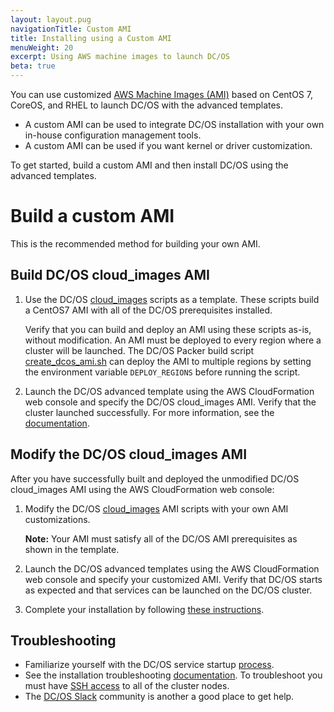 ```yaml
---
layout: layout.pug
navigationTitle: Custom AMI
title: Installing using a Custom AMI
menuWeight: 20
excerpt: Using AWS machine images to launch DC/OS
beta: true
---
```


You can use customized [AWS Machine Images (AMI)](http://docs.aws.amazon.com/AWSEC2/latest/UserGuide/AMIs.html) based on CentOS 7, CoreOS, and RHEL to launch DC/OS with the advanced templates.

- A custom AMI can be used to integrate DC/OS installation with your own in-house configuration management tools.
- A custom AMI can be used if you want kernel or driver customization.

To get started, build a custom AMI and then install DC/OS using the advanced templates.

# Build a custom AMI
This is the recommended method for building your own AMI. 

## Build DC/OS cloud_images AMI

1.  Use the DC/OS [cloud_images](https://github.com/dcos/dcos/tree/master/cloud_images) scripts as a template. These scripts build a CentOS7 AMI with all of the DC/OS prerequisites installed.

    Verify that you can build and deploy an AMI using these scripts as-is, without modification. An AMI must be deployed to every region where a cluster will be launched. The DC/OS Packer build script [create_dcos_ami.sh](https://github.com/dcos/dcos/blob/master/cloud_images/centos7/create_dcos_ami.sh) can deploy the AMI to multiple regions by setting the environment variable `DEPLOY_REGIONS` before running the script.

1.  Launch the DC/OS advanced template using the AWS CloudFormation web console and specify the DC/OS cloud_images AMI. Verify that the cluster launched successfully. For more information, see the [documentation](/1.12/installing/evaluation/cloud-installation/aws/advanced/#launch).

## Modify the DC/OS cloud_images AMI 

After you have successfully built and deployed the unmodified DC/OS cloud_images AMI using the AWS CloudFormation web console:

1.  Modify the DC/OS [cloud_images](https://github.com/dcos/dcos/tree/master/cloud_images) AMI scripts with your own AMI customizations.

    **Note:** Your AMI must satisfy all of the DC/OS AMI prerequisites as shown in the template.

1.  Launch the DC/OS advanced templates using the AWS CloudFormation web console and specify your customized AMI. Verify that DC/OS starts as expected and that services can be launched on the DC/OS cluster.

1.  Complete your installation by following [these instructions](/1.12/installing/evaluation/cloud-installation/aws/advanced/#launch).

## Troubleshooting

- Familiarize yourself with the DC/OS service startup [process](/1.12/overview/architecture/boot-sequence/).
- See the installation troubleshooting [documentation](/1.12/installing/troubleshooting/). To troubleshoot you must have [SSH access](/1.12/administering-clusters/sshcluster/) to all of the cluster nodes.
- The [DC/OS Slack](/support/) community is another a good place to get help.
